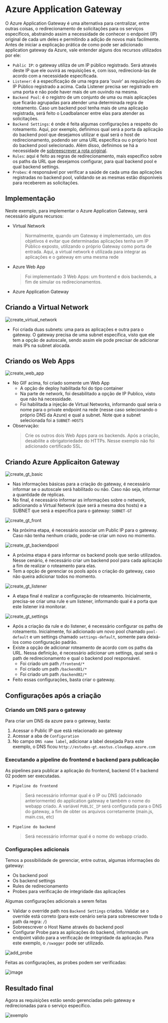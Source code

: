 # Azure Application Gateway

O Azure Application Gateway é uma alternativa para centralizar, entre outras coisas, o redirecionamento de solicitações para os serviços específicos, abstraindo assim a necessidade de conhecer o endpoint (IP) original de cada um deles e permitindo a adição de novos mais facilmente.
Antes de iniciar a explicação prática de como pode ser adicionado application gateway da Azure, vale entender alguns dos recursos utilizados por ele:
- `Public IP`: o gateway utiliza de um IP público registrado. Será através deste IP que ele ouvirá as requisições e, com isso, redirecioná-las de acordo com a necessidade especificada.
- `Listener`: é a especificação de uma regra para 'ouvir' as requisições do IP Público registrado a acima. Cada Listener precisa ser registrado em uma porta e não pode haver mais de um ouvindo na mesma.
- `Backend Pool`: é o registro de um conjunto de uma ou mais aplicações que ficarão agrupadas para atender uma determinada regra de roteamento. Caso um backend pool tenha mais de uma aplicação registrada, será feito o Loadbalancer entre elas para atender as solicitações.
- `Backend Settings`: é onde é feita algumas configurações a respeito do roteamento. Aqui, por exemplo, definimos qual será a porta da aplicação do backend pool que desejamos utilizar e qual será o host de redirecionamento, podendo ser uma URL específica ou o próprio host do backend pool selecionado. Além disso, definimos se há a necessidade de [sobreescrever a rota original](https://learn.microsoft.com/en-us/azure/application-gateway/configuration-http-settings#override-backend-path).
- `Rules`: aqui é feito as regras de redirecionamento, mais específico sobre os paths da URL que desejamos configurar, para qual backend pool e qual backend settings.
- `Probes`: é responsável por verificar a saúde de cada uma das aplicações registradas no backend pool, validando se as mesmas estão disponíveis para receberem as solicitações.

## Implementação
Neste exemplo, para implementar o Azure Application Gateway, será necessário alguns recursos:
- Virtual Network
  > Normalmente, quando um Gateway é implementado, um dos objetivos é evitar que determinadas aplicações tenha um IP Público exposto, utilizando o próprio Gateway como porta de entrada.
  > Aqui, a virtual network é utilizada para integrar as aplicações e o gateway em uma mesma rede
- Azure Web App
  > Foi implementado 3 Web Apps: um frontend e dois backends, a fim de simular os redirecionamentos.
- Azure Application Gateway

## Criando a Virtual Network
![create_virtual_network](https://github.com/martineli17/azure-application-gateway-redirect-to-apps/assets/50757499/393c688f-7007-4005-bf2f-bde477821ee0)

- Foi criada duas subnets: uma para as aplicações e outra para o gateway. O gateway precisa de uma subnet específica, visto que ele tem a opção de autoscale, sendo assim ele pode precisar de adicionar mais IPs na subnet alocada.

## Criando os Web Apps
![create_web_app](https://github.com/martineli17/azure-application-gateway-redirect-to-apps/assets/50757499/f4cdb514-e80e-4d95-b53e-80df1e979ec9)

- No GIF acima, foi criado somente um Web App
  - A opção de deploy habilitada foi do tipo container
  - Na parte de network, foi desabilitado a opção de IP Publico, visto que não há necessidade.
  - Foi habilitada a injeção de Virtual Networks, informando qual seria o nome para o private endpoint na rede (nesse caso selecionando o próprio DNS da Azure) e qual a subnet. Note que a subnet selecionada foi a `SUBNET-HOSTS`
 - Observação:
   > Crie os outros dois Web Apps para os backends.
   > Após a criação, desabilite a obrigatoriedade do HTTPs. Nesse exemplo não foi adicionado certificado SSL.

## Criando Azure Applicaiton Gateway
![create_gt_basic](https://github.com/martineli17/azure-application-gateway-redirect-to-apps/assets/50757499/3b91eb9f-0ce0-485a-adde-8820cf1a1ac6)

- Nas informações básicas para a criação do gateway, é necessário informar se o autoscale será habilitado ou não. Caso não seja, informar a quantidade de réplicas.
- No final, é necessário informar as informações sobre o network, adicionando a Virtual Network (que será a mesma dos hosts) e a SUBNET que será a específica para o gateway: `SUBNET-GT`

![create_gt_front](https://github.com/martineli17/azure-application-gateway-redirect-to-apps/assets/50757499/0ef23373-fb17-4f95-bf7f-62938eff3183)

- Na próxima etapa, é necessário associar um Public IP para o gateway. Caso não tenha nenhum criado, pode-se criar um novo no momento.

![create_gt_backendpool](https://github.com/martineli17/azure-application-gateway-redirect-to-apps/assets/50757499/6abf5b85-a3f4-43ea-b96d-909a69fbf607)

- A próxima etapa é para informar os backend pools que serão utilizados. Nesse cenário, é necessário criar um backend pool para cada aplicação a fim de realizar o roteamento para elas.
- Tem a opção de gerenciar os pools após o criação do gateway, caso não queira adicionar todos no momento.

![create_gt_listener](https://github.com/martineli17/azure-application-gateway-redirect-to-apps/assets/50757499/f62afdf9-dd86-4bd1-aacc-218a5a656851)

- A etapa final é realizar a configuração de roteamento. Inicialmente, precisa-se criar uma rule e um listener, informando qual é a porta que este listener irá monitorar.

![create_gt_settings](https://github.com/martineli17/azure-application-gateway-redirect-to-apps/assets/50757499/b17594b1-9c45-4a8e-804f-84c87339cddb)

- Após a criação da rule e do listener, é necessário configurar os paths de roteamento. Inicialmente, foi adicionado um novo pool chamado `pool-default` e um settings chamado `settings-default`, somente para deixá-los como configuração padrão.
- Existe a opção de adicionar roteamento de acordo com os paths da URL. Nessa definição, é necessário adicionar um settings, qual será o path de redirecionamento e qual o backend pool responsável.
  - Foi criado um path `/frontend/*`
  - Foi criado um path `/backend01/*`
  - Foi criado um path `/backend02/*`
 - Feito essas configurações, basta criar o gateway.

## Configurações após a criação
### Criando um DNS para o gateway
Para criar um DNS da azure para o gateway, basta:
1. Acessar o Public IP que está relacionado ao gateway
2. Acessar a aba de `Configuration`
3. No campo `DNS name label`, adicionar a label desejada
Para este exemplo, o DNS ficou `http://estudos-gt.eastus.cloudapp.azure.com`

### Executando a pipeline do frontend e backend para publicação
As pipelines para publicar a aplicação do frontend, backend 01 e backend 02 podem ser executadas.
- `Pipeline do frontend`
  > Será necessário informar qual é o IP ou DNS (adcionado anteriormente) do application gateway e também o nome do webapp criado.
  > A variável `PUBLIC_IP` será configurada para o DNS do gateway, a fim de obter os arquivos corretamente (main.js, main.css, etc)
- `Pipeline do backend`
  > Será necessário informar qual é o nome do webapp criado.

### Configurações adicionais
Temos a possibilidade de gerenciar, entre outras, algumas informações do gateway:
- Os backend pool
- Os backend settings
- Rules de redirecionamento
- Probes para verificação de integridade das aplicações

Algumas configurações adicionais a serem feitas
- Validar o override path nos `Backend Settings` criados. Validar se o override está correto (para este cenário seria para sobreescrever toda o path da regra: `/`)
- Sobreescrever o Host Name através do backend pool
- Configurar Probe para as aplicações do backend, informando um endpoint válido para a verificação de integridade da aplicação. Para este exemplo, o `/swagger` pode ser utilizado.

![add_probe](https://github.com/martineli17/azure-application-gateway-redirect-to-apps/assets/50757499/f30acb20-3295-42fd-8852-5e07bbb62c46)

Feitas as configurações, as probes podem ser verificadas:

![image](https://github.com/martineli17/azure-application-gateway-redirect-to-apps/assets/50757499/52a0892d-9bb0-4635-a4a9-cfe4725dd33d)

## Resultado final
Agora as requisições estão sendo gerenciadas pelo gateway e redirecionadas para o serviço específico.

![exemplo](https://github.com/martineli17/azure-application-gateway-redirect-to-apps/assets/50757499/dcba2f9a-e3b8-41b2-b226-a94258518c8f)



